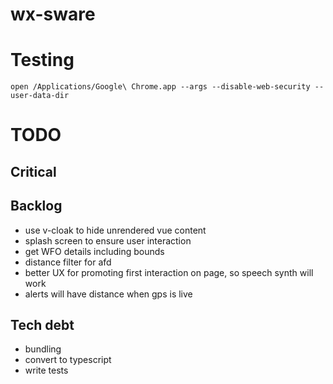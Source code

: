 # wx-sware

# Testing
`open /Applications/Google\ Chrome.app --args --disable-web-security --user-data-dir`

# TODO
## Critical

## Backlog
- use v-cloak to hide unrendered vue content
- splash screen to ensure user interaction
- get WFO details including bounds
- distance filter for afd
- better UX for promoting first interaction on page, so speech synth will work
- alerts will have distance when gps is live

## Tech debt
- bundling
- convert to typescript
- write tests
